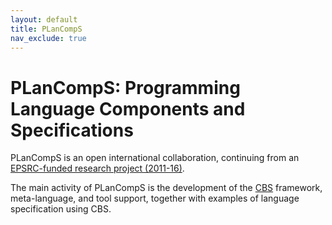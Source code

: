 ```yaml
---
layout: default
title: PLanCompS
nav_exclude: true
---
```


PLanCompS: Programming Language Components and Specifications
=============================================================

PLanCompS is an open international collaboration, continuing from an
[EPSRC-funded research project (2011-16)](http://plancomps.org).

The main activity of PLanCompS is the development of the [CBS] framework,
meta-language, and tool support, together with examples of language specification using CBS.

[CBS]: https://plancomps.github.io/CBS-beta
